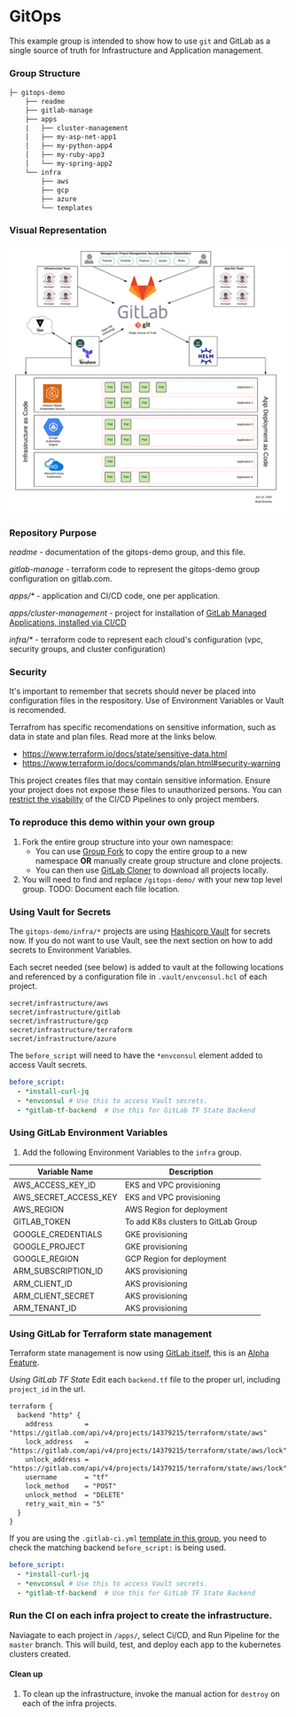# GitOps

This example group is intended to show how to use `git` and GitLab as a single 
source of truth for Infrastructure and Application management.

### Group Structure
```
├─ gitops-demo
    ├── readme
    ├── gitlab-manage
    ├── apps
    |   ├── cluster-management
    │   ├── my-asp-net-app1
    │   ├── my-python-app4
    │   ├── my-ruby-app3
    │   └── my-spring-app2
    └── infra
        ├── aws
        ├── gcp
        ├── azure
        └── templates
```

### Visual Representation
![GitOps-Demo.png](GitOps-Demo.png)

### Repository Purpose

*readme* - documentation of the gitops-demo group, and this file.

*gitlab-manage* - terraform code to represent the gitops-demo group configuration on gitlab.com.

*apps/\** - application and CI/CD code, one per application.

*apps/cluster-management* - project for installation of [GitLab Managed Applications, installed via CI/CD](https://docs.gitlab.com/ee/user/clusters/applications.html#install-using-gitlab-ci-alpha)

*infra/\** - terraform code to represent each cloud's configuration (vpc, security groups, and cluster configuration)

### Security
It's important to remember that secrets should never be placed into configuration files in the respository. Use of Environment Variables or Vault is recomended. 

Terrafrom has specific recomendations on sensitive information, such as data in state and plan files. Read more at the links below.
* https://www.terraform.io/docs/state/sensitive-data.html
* https://www.terraform.io/docs/commands/plan.html#security-warning

This project creates files that may contain sensitive information. Ensure your project does not expose these files to unauthorized persons. You can [restrict the visability](https://docs.gitlab.com/ee/user/project/settings/#sharing-and-permissions) of the CI/CD Pipelines to only project members. 


### To reproduce this demo within your own group
1. Fork the entire group structure into your own namespace:
   * You can use [Group Fork](https://gitlab.com/bdowney/gitlab-group-fork) to copy the entire group to a new namespace **OR** manually create group structure and clone projects.
   * You can then use [GitLab Cloner](https://gitlab.com/mtcs.io/gitlab-cloner) to download all projects locally.
1. You will need to find and replace `/gitops-demo/` with your new top level group.
TODO: Document each file location.

### Using Vault for Secrets
The `gitops-demo/infra/*` projects are using [Hashicorp Vault](https://www.vaultproject.io/) for secrets now. If you do not want to use Vault, see the next section on how to add secrets to Environment Variables.

Each secret needed (see below) is added to vault at the following locations and referenced by a configuration file in `.vault/envconsul.hcl` of each project. 
```
secret/infrastructure/aws
secret/infrastructure/gitlab
secret/infrastructure/gcp
secret/infrastructure/terraform
secret/infrastructure/azure
```

The `before_script` will need to have the `*envconsul` element added to access Vault secrets. 

```yaml
before_script:
  - *install-curl-jq
  - *envconsul # Use this to access Vault secrets. 
  - *gitlab-tf-backend  # Use this for GitLab TF State Backend
``` 


### Using GitLab Environment Variables
1. Add the following Environment Variables to the `infra` group.

| Variable Name | Description |
| ------ | ------ |
| AWS_ACCESS_KEY_ID | EKS and VPC provisioning |
| AWS_SECRET_ACCESS_KEY | EKS and VPC provisioning |
| AWS_REGION | AWS Region for deployment |
| GITLAB_TOKEN | To add K8s clusters to GitLab Group |
| GOOGLE_CREDENTIALS | GKE provisioning |
| GOOGLE_PROJECT | GKE provisioning |
| GOOGLE_REGION | GCP Region for deployment |
| ARM_SUBSCRIPTION_ID | AKS provisioning |
| ARM_CLIENT_ID | AKS provisioning |
| ARM_CLIENT_SECRET | AKS provisioning |
| ARM_TENANT_ID | AKS provisioning |

### Using GitLab for Terraform state management
Terraform state management is now using [GitLab itself](https://docs.gitlab.com/ee/user/infrastructure/index.html), this is an [Alpha Feature](https://docs.gitlab.com/ee/administration/terraform_state.html). 

*Using GitLab TF State*
Edit each `backend.tf` file to the proper url, including `project_id` in the url. 
```hcl
terraform {
  backend "http" {
    address        = "https://gitlab.com/api/v4/projects/14379215/terraform/state/aws"
    lock_address   = "https://gitlab.com/api/v4/projects/14379215/terraform/state/aws/lock"
    unlock_address = "https://gitlab.com/api/v4/projects/14379215/terraform/state/aws/lock"
    username       = "tf"
    lock_method    = "POST"
    unlock_method  = "DELETE"
    retry_wait_min = "5"
  }
}
```

If you are using the `.gitlab-ci.yml` [template in this group](https://gitlab.com/gitops-demo/infra/templates/-/blob/master/terraform.gitlab-ci.yml), you need to check the matching backend `before_script:` is being used. 

```yaml
before_script:
  - *install-curl-jq
  - *envconsul # Use this to access Vault secrets. 
  - *gitlab-tf-backend  # Use this for GitLab TF State Backend
```


### Run the CI on each infra project to create the infrastructure.
Naviagate to each project in `/apps/`, select Ci/CD, and Run Pipeline for the `master` branch. This will build, test, and deploy each app to the kubernetes clusters created. 


#### Clean up
1. To clean up the infrastructure, invoke the manual action for `destroy` on each of the infra projects.

